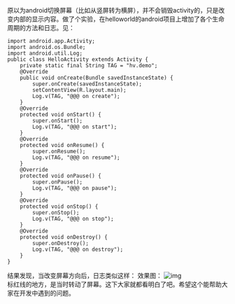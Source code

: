 原以为android切换屏幕（比如从竖屏转为横屏），并不会销毁activity的，只是改变内部的显示内容。做了个实验，在helloworld的android项目上增加了各个生命周期的方法和日志。见：
```  
import android.app.Activity;
import android.os.Bundle;
import android.util.Log;
public class HelloActivity extends Activity {
	private static final String TAG = "hv.demo";
	@Override
	public void onCreate(Bundle savedInstanceState) {
		super.onCreate(savedInstanceState);
		setContentView(R.layout.main);
		Log.v(TAG, "@@@ on create");
	}
	@Override
	protected void onStart() {
		super.onStart();
		Log.v(TAG, "@@@ on start");
	}
	@Override
	protected void onResume() {
		super.onResume();
		Log.v(TAG, "@@@ on resume");
	}
	@Override
	protected void onPause() {
		super.onPause();
		Log.v(TAG, "@@@ on pause");
	}
	@Override
	protected void onStop() {
		super.onStop();
		Log.v(TAG, "@@@ on stop");
	}
	@Override
	protected void onDestroy() {
		super.onDestroy();
		Log.v(TAG, "@@@ on destroy");
	}
}
```
结果发现，当改变屏幕方向后，日志类似这样：
效果图：
![img](P)  
标红线的地方，是当时转动了屏幕。这下大家就都看明白了吧。希望这个能帮助大家在开发中遇到的问题。